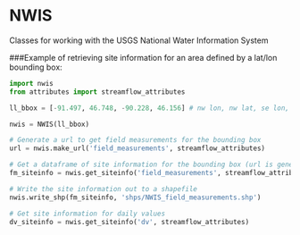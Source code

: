 # NWIS
Classes for working with the USGS National Water Information System

###Example of retrieving site information for an area defined by a lat/lon bounding box:
```python
import nwis
from attributes import streamflow_attributes

ll_bbox = [-91.497, 46.748, -90.228, 46.156] # nw lon, nw lat, se lon, se lat

nwis = NWIS(ll_bbox)

# Generate a url to get field measurements for the bounding box
url = nwis.make_url('field_measurements', streamflow_attributes)

# Get a dataframe of site information for the bounding box (url is generated internally)
fm_siteinfo = nwis.get_siteinfo('field_measurements', streamflow_attributes)

# Write the site information out to a shapefile
nwis.write_shp(fm_siteinfo, 'shps/NWIS_field_measurements.shp')

# Get site information for daily values
dv_siteinfo = nwis.get_siteinfo('dv', streamflow_attributes)
```
